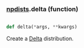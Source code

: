 ### [npdists](npdists.md).delta (function)


```py

def delta(*args, **kwargs)

```



Create a [Delta](Delta.md) distribution.

